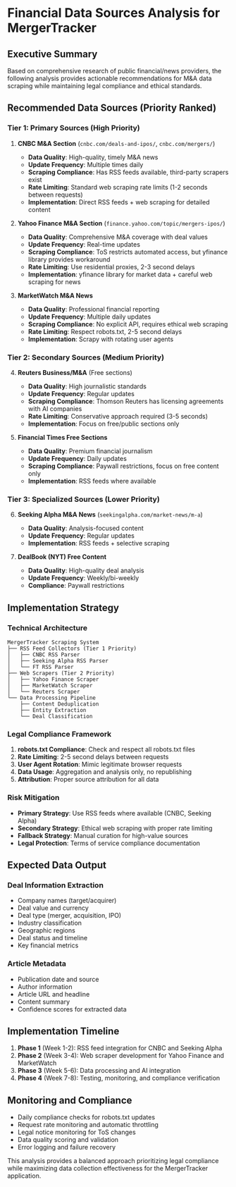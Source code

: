 # Financial Data Sources Analysis for MergerTracker

## Executive Summary

Based on comprehensive research of public financial/news providers, the following analysis provides actionable recommendations for M&A data scraping while maintaining legal compliance and ethical standards.

## Recommended Data Sources (Priority Ranked)

### Tier 1: Primary Sources (High Priority)

1. **CNBC M&A Section** (`cnbc.com/deals-and-ipos/`, `cnbc.com/mergers/`)
   - **Data Quality**: High-quality, timely M&A news
   - **Update Frequency**: Multiple times daily
   - **Scraping Compliance**: Has RSS feeds available, third-party scrapers exist
   - **Rate Limiting**: Standard web scraping rate limits (1-2 seconds between requests)
   - **Implementation**: Direct RSS feeds + web scraping for detailed content

2. **Yahoo Finance M&A Section** (`finance.yahoo.com/topic/mergers-ipos/`)
   - **Data Quality**: Comprehensive M&A coverage with deal values
   - **Update Frequency**: Real-time updates
   - **Scraping Compliance**: ToS restricts automated access, but yfinance library provides workaround
   - **Rate Limiting**: Use residential proxies, 2-3 second delays
   - **Implementation**: yfinance library for market data + careful web scraping for news

3. **MarketWatch M&A News**
   - **Data Quality**: Professional financial reporting
   - **Update Frequency**: Multiple daily updates
   - **Scraping Compliance**: No explicit API, requires ethical web scraping
   - **Rate Limiting**: Respect robots.txt, 2-5 second delays
   - **Implementation**: Scrapy with rotating user agents

### Tier 2: Secondary Sources (Medium Priority)

4. **Reuters Business/M&A** (Free sections)
   - **Data Quality**: High journalistic standards
   - **Update Frequency**: Regular updates
   - **Scraping Compliance**: Thomson Reuters has licensing agreements with AI companies
   - **Rate Limiting**: Conservative approach required (3-5 seconds)
   - **Implementation**: Focus on free/public sections only

5. **Financial Times Free Sections**
   - **Data Quality**: Premium financial journalism
   - **Update Frequency**: Daily updates
   - **Scraping Compliance**: Paywall restrictions, focus on free content only
   - **Implementation**: RSS feeds where available

### Tier 3: Specialized Sources (Lower Priority)

6. **Seeking Alpha M&A News** (`seekingalpha.com/market-news/m-a`)
   - **Data Quality**: Analysis-focused content
   - **Update Frequency**: Regular updates
   - **Implementation**: RSS feeds + selective scraping

7. **DealBook (NYT) Free Content**
   - **Data Quality**: High-quality deal analysis
   - **Update Frequency**: Weekly/bi-weekly
   - **Compliance**: Paywall restrictions

## Implementation Strategy

### Technical Architecture

```
MergerTracker Scraping System
├── RSS Feed Collectors (Tier 1 Priority)
│   ├── CNBC RSS Parser
│   ├── Seeking Alpha RSS Parser
│   └── FT RSS Parser
├── Web Scrapers (Tier 2 Priority)
│   ├── Yahoo Finance Scraper
│   ├── MarketWatch Scraper
│   └── Reuters Scraper
└── Data Processing Pipeline
    ├── Content Deduplication
    ├── Entity Extraction
    └── Deal Classification
```

### Legal Compliance Framework

1. **robots.txt Compliance**: Check and respect all robots.txt files
2. **Rate Limiting**: 2-5 second delays between requests
3. **User Agent Rotation**: Mimic legitimate browser requests
4. **Data Usage**: Aggregation and analysis only, no republishing
5. **Attribution**: Proper source attribution for all data

### Risk Mitigation

- **Primary Strategy**: Use RSS feeds where available (CNBC, Seeking Alpha)
- **Secondary Strategy**: Ethical web scraping with proper rate limiting
- **Fallback Strategy**: Manual curation for high-value sources
- **Legal Protection**: Terms of service compliance documentation

## Expected Data Output

### Deal Information Extraction
- Company names (target/acquirer)
- Deal value and currency
- Deal type (merger, acquisition, IPO)
- Industry classification
- Geographic regions
- Deal status and timeline
- Key financial metrics

### Article Metadata
- Publication date and source
- Author information
- Article URL and headline
- Content summary
- Confidence scores for extracted data

## Implementation Timeline

1. **Phase 1** (Week 1-2): RSS feed integration for CNBC and Seeking Alpha
2. **Phase 2** (Week 3-4): Web scraper development for Yahoo Finance and MarketWatch
3. **Phase 3** (Week 5-6): Data processing and AI integration
4. **Phase 4** (Week 7-8): Testing, monitoring, and compliance verification

## Monitoring and Compliance

- Daily compliance checks for robots.txt updates
- Request rate monitoring and automatic throttling
- Legal notice monitoring for ToS changes
- Data quality scoring and validation
- Error logging and failure recovery

This analysis provides a balanced approach prioritizing legal compliance while maximizing data collection effectiveness for the MergerTracker application.